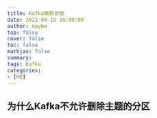 ```yaml
---
title: Kafka集群参数
date: 2021-04-10 10:00:00
author: maybe
top: false
cover: false
toc: false
mathjax: false
summary:
tags: Kafka
categories:
- [MQ]
---
```


## 为什么Kafka不允许删除主题的分区

